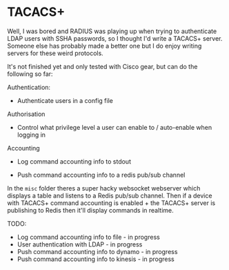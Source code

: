 # TACACS+

Well, I was bored and RADIUS was playing up when trying to authenticate LDAP users with SSHA passwords, so I thought I'd write a TACACS+ server. Someone else has probably made a better one but I do enjoy writing servers for these weird protocols.

It's not finished yet and only tested with Cisco gear, but can do the following so far:

Authentication:
* Authenticate users in a config file

Authorisation
* Control what privilege level a user can enable to / auto-enable when logging in

Accounting
* Log command accounting info to stdout

* Push command accounting info to a redis pub/sub channel


In the `misc` folder theres a super hacky websocket webserver which displays a table and listens to a Redis pub/sub channel. 
Then if a device with TACACS+ command accounting is enabled + the TACACS+ server is publishing to Redis then it'll display commands in realtime.

TODO:
* Log command accounting info to file - in progress
* User authentication with LDAP - in progress
* Push command accounting info to dynamo - in progress
* Push command accounting info to kinesis - in progress
